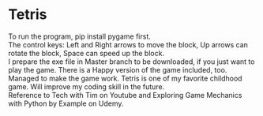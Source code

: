# Tetris
To run the program, pip install pygame first.   
The control keys: Left and Right arrows to move the block, Up arrows can rotate the block, Space can speed up the block.   
I prepare the exe file in Master branch to be downloaded, if you just want to play the game. There is a Happy version of the game included, too.   
Managed to make the game work. Tetris is one of my favorite childhood game. Will improve my coding skill in the future.   
Reference to Tech with Tim on Youtube and Exploring Game Mechanics with Python by Example on Udemy.
